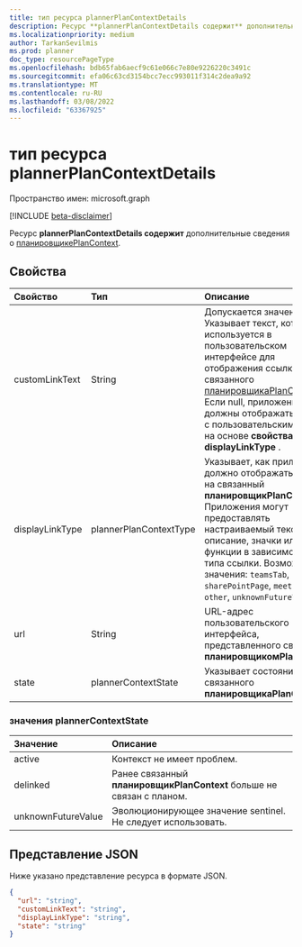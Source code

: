 ```yaml
---
title: тип ресурса plannerPlanContextDetails
description: Ресурс **plannerPlanContextDetails содержит** дополнительные сведения о планировщикеPlanContext.
ms.localizationpriority: medium
author: TarkanSevilmis
ms.prod: planner
doc_type: resourcePageType
ms.openlocfilehash: bdb65fab6aecf9c61e066c7e80e9226220c3491c
ms.sourcegitcommit: efa06c63cd3154bcc7ecc993011f314c2dea9a92
ms.translationtype: MT
ms.contentlocale: ru-RU
ms.lasthandoff: 03/08/2022
ms.locfileid: "63367925"
---
```

# <a name="plannerplancontextdetails-resource-type"></a>тип ресурса plannerPlanContextDetails

Пространство имен: microsoft.graph

[!INCLUDE [beta-disclaimer](../../includes/beta-disclaimer.md)]

Ресурс **plannerPlanContextDetails содержит** дополнительные сведения о [планировщикеPlanContext](plannerplancontext.md).

## <a name="properties"></a>Свойства
| Свойство     | Тип   |Описание|
|:---------------|:--------|:----------|
|customLinkText|String|Допускается значение null. Указывает текст, который используется в пользовательском интерфейсе для отображения ссылки связанного [планировщикаPlanContext](plannerplancontext.md). Если null, приложения должны отображать ссылку с пользовательским текстом на основе **свойства displayLinkType** .|
|displayLinkType|plannerPlanContextType|Указывает, как приложение должно отображать ссылку на связанный **планировщикPlanContext**. Приложения могут предоставлять настраиваемый текст, описание, значки или другие функции в зависимости от типа ссылки. Возможные значения: `teamsTab`, `sharePointPage`, `meetingNotes`, `other`, `unknownFutureValue`.|
|url|String|URL-адрес пользовательского интерфейса, представленного связанным **планировщикомPlanContext**. |
|state|plannerContextState| Указывает состояние связанного **планировщикаPlanContext**. |

### <a name="plannercontextstate-values"></a>значения plannerContextState

|Значение              |Описание|
|:------------------|:----------------------------------------------------------------------|
|active             | Контекст не имеет проблем.                                          |
|delinked           | Ранее связанный **планировщикPlanContext** больше не связан с планом. |
|unknownFutureValue | Эволюционирующее значение sentinel. Не следует использовать.                     |

## <a name="json-representation"></a>Представление JSON

Ниже указано представление ресурса в формате JSON.

<!-- {
  "blockType": "resource",
  "@odata.type": "microsoft.graph.plannerPlanContextDetails"
}-->

```json
{
  "url": "string",
  "customLinkText": "string",
  "displayLinkType": "string",
  "state": "string"
}

```

<!-- uuid: 8fcb5dbc-d5aa-4681-8e31-b001d5168d79
2015-10-25 14:57:30 UTC -->
<!--
{
  "type": "#page.annotation",
  "description": "plannerPlanContextDetails resource",
  "keywords": "",
  "section": "documentation",
  "tocPath": "",
  "suppressions": []
}
-->


